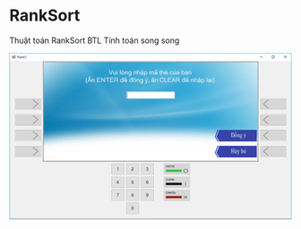 ﻿# RankSort
Thuật toán RankSort BTL Tính toán song song

![alt text](https://github.com/quangtrungkhmt4/ATM/blob/master/UI/Capture.PNG)
